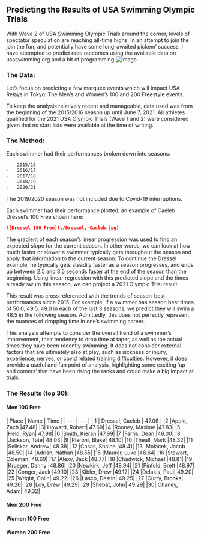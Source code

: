## Predicting the Results of USA Swimming Olympic Trials

With Wave 2 of USA Swimming Olympic Trials around the corner, levels of spectator speculation are reaching all-time highs. In an attempt to join the join the fun, and potentially have some long-awaited pickem’ success, I have attempted to predict race outcomes using the available data on usaswimming.org and a bit of programming.![image](https://user-images.githubusercontent.com/25021191/121615015-47527b80-caa3-11eb-8995-200446b8433a.png)


### The Data:

Let’s focus on predicting a few marquee events which will impact USA Relays in Tokyo: The Men’s and Women’s 100 and 200 Freestyle events.  

To keep the analysis relatively recent and manageable, data used was from the beginning of the 2015/2016 season up until June 7, 2021. All athletes qualified for the 2021 USA Olympic Trials (Wave 1 and 2) were considered given that no start lists were available at the time of writing. 

### The Method:
Each swimmer had their performances broken down into seasons:
```markdown
-	2015/16
-	2016/17
-	2017/18
-	2018/19
-	2020/21
```
The 2019/2020 season was not included due to Covid-19 interruptions.

Each swimmer had their performance plotted, an example of Caeleb Dressel’s 100 Free shown here:
```markdown
![Dressel 100 Free](./Dressel, Caeleb.jpg)
```
The gradient of each season’s linear progression was used to find an expected slope for the current season. In other words, we can look at how much faster or slower a swimmer typically gets throughout the season and apply that information to the current season. To continue the Dressel example, he typically gets steadily faster as a season progresses, and ends up between 2.5 and 3.5 seconds faster at the end of the season than the beginning. 
Using linear regression with this predicted slope and the times already swum this season, we can project a 2021 Olympic Trial result. 

This result was cross referenced with the trends of season-best performances since 2015. For example, if a swimmer has season best times of 50.0, 49.5, 49.0 in each of the last 3 seasons, we predict they will swim a 48.5 in the following season. Admittedly, this does not perfectly represent the nuances of dropping time in one’s swimming career. 


This analysis attempts to consider the overall trend of a swimmer’s improvement, their tendency to drop time at taper, as well as the actual times they have been recently swimming. It does not consider external factors that are ultimately also at play, such as sickness or injury, experience, nerves, or covid related training difficulties. However, it does provide a useful and fun point of analysis, highlighting some exciting ‘up and comers’ that have been rising the ranks and could make a big impact at trials. 

### The Results (top 30):

#### Men 100 Free
| Place | Name | Time |
| --- | --- |
| 1	| Dressel, Caeleb	| 47.06 |
|2	|Apple, Zach	|47.48|
|3|	Howard, Robert|	47.69|
|4	|Rooney, Maxime	|47.83|
|5	|Held, Ryan|	47.98|
|6	|Smith, Kieran	|47.99|
|7	|Farris, Dean	|48.00|
|8	|Jackson, Tate|	48.03|
|9	|Pieroni, Blake|	48.10|
|10	|Theall, Mark	|48.32|
|11	|Seliskar, Andrew|	48.38|
|12	|Casas, Shaine	|48.41|
|13	|Molacek, Jacob	|48.50|
|14	|Adrian, Nathan	|48.55|
|15	|Maurer, Luke	|48.64|
|16	|Stewart, Coleman|	48.69|
|17	|Alexy, Jack	|48.77|
|18	|Chadwick, Michael	|48.81|
|19	|Krueger, Danny	|48.86|
|20	|Newkirk, Jeff	|48.94|
|21	|Pinfold, Brett	|48.97|
|22	|Conger, Jack	|49.10|
|23	|Kibler, Drew	|49.12|
|24	|Delakis, Paul|	49.20|
|25	|Wright, Colin|	49.22|
|26	|Lasco, Destin|	49.25|
|27	|Curry, Brooks|	49.26|
|28	|Loy, Drew	|49.29|
|29	|Shebat, John|	49.29|
|30|	Chaney, Adam|	49.32|


#### Men 200 Free

#### Women 100 Free

#### Women 200 Free
